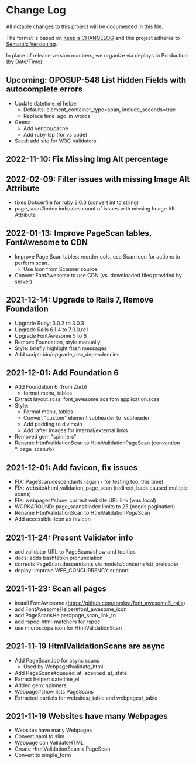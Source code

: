 # Change Log

All notable changes to this project will be documented in this file.

The format is based on [Keep a CHANGELOG](http://keepachangelog.com/)
and this project adheres to [Semantic Versioning](http://semver.org/).

In place of release version numbers, we organize via deploys to Production (by Date/Time).

## Upcoming: OPOSUP-548 List Hidden Fields with autocomplete errors

- Update datetime_el helper
  - Defaults: element_container_type=span, include_seconds=true
  - Replace time_ago_in_words
- Gems: 
  - Add vendor/cache
  - Add ruby-lsp (for vs code)
- Seed: add site for W3C Validators

## 2022-11-10: Fix Missing Img Alt percentage

## 2022-02-09: Filter issues with missing Image Alt Attribute

- fixes Dokcerfile for ruby 3.0.3 (convert int to string)
- page_scan#index indicates count of issues with missing Image Alt Attribute

## 2022-01-13: Improve PageScan tables, FontAwesome to CDN

- Improve Page Scan tables: reorder cols, use Scan icon for actions to perform scan.
  - Use Icon from Scanner source
- Convert FontAwesome to use CDN (vs. downloaded files provided by server)

## 2021-12-14: Upgrade to Rails 7, Remove Foundation

- Upgrade Ruby: 3.0.2 to 3.0.3
- Upgrade Rails 6.1.4 to 7.0.0.rc1
- Upgrade FontAwesome 5 to 6
- Remove Foundation, style manually
- Style: briefly highlight flash messages
- Add script: bin/upgrade_dev_dependencies

## 2021-12-01: Add Foundation 6

- Add Foundation 6 (from Zurb)
  - format menu, tables
- Extract layout.scss, font_awesome.scs fom application.scss
- Style:
  - Format menu, tables
  - Convert "custom" element subheader to .subheader
  - Add padding to div.main
  - Add :after images for internal/external links
- Removed gem "spinners"
- Rename HtmlValidationScan to HtmlValidationPageScan (convention *_page_scan.rb)

## 2021-12-01: Add favicon, fix issues

- FIX: PageScan.descendants (again - for testing too, this time)
- FIX: website#html_validation_page_scan (redirect_back caused multiple scans)
- FIX: webpages#show, correct website URL link (was local)
- WORKAROUND: page_scans#index limits to 25 (needs pagination)
- Rename HtmlValidationScan to HtmlValidation*Page*Scan
- Add accessible-icon as favicon

## 2021-11-24: Present Validator info

- add validator URL to PageScan#show and tooltips
- docs: adds bashtetikn pronunciation
- corrects PageScan.descendants via models/concerns/sti_preloader
- deploy: improve WEB_CONCURRENCY support

## 2021-11-23: Scan all pages

- install FontAwesome (https://github.com/tomkra/font_awesome5_rails)
- add FontAwesomeHelper#font_awesome_icon
- add PageScansHelper#page_scan_link_to
- add rspec-html-matchers for rspec
- use microscope icon for HtmlValidationScan

## 2021-11-19 HtmlValidationScans are async

- Add PageScanJob for async scans
  - Used by Webpage#validate_html
- Add PageScans#queued_at, scanned_at, state
- Extract helper: datetime_el
- Added gem: spinners
- Webpage#show lists PageScans
- Extracted partials for websites/_table and webpages/_table

## 2021-11-19 Websites have many Webpages

- Websites have many Webpages
- Convert haml to slim
- Webpage can ValidateHTML
- Create HtmlValidationScan < PageScan
- Convert to simple_form
